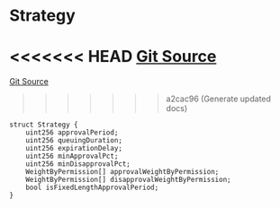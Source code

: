 # Strategy
<<<<<<< HEAD
[Git Source](https://github.com/llama-community/vertex-v1/blob/61ef774889dd82e8f91f589d8c7893861f840536/src/utils/Structs.sol)
=======
[Git Source](https://github.com/llama-community/vertex-v1/blob/273c5d72ad31cc2754f7da37333566f14375808b/src/utils/Structs.sol)
>>>>>>> a2cac96 (Generate updated docs)


```solidity
struct Strategy {
    uint256 approvalPeriod;
    uint256 queuingDuration;
    uint256 expirationDelay;
    uint256 minApprovalPct;
    uint256 minDisapprovalPct;
    WeightByPermission[] approvalWeightByPermission;
    WeightByPermission[] disapprovalWeightByPermission;
    bool isFixedLengthApprovalPeriod;
}
```

